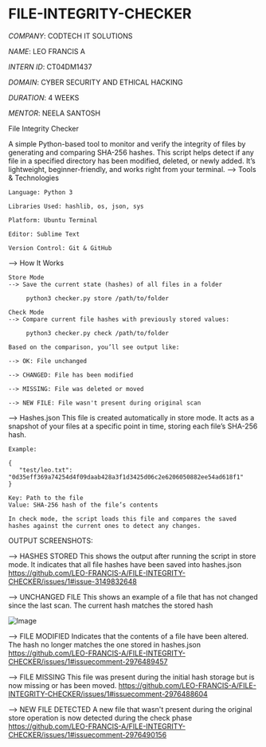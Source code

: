 # FILE-INTEGRITY-CHECKER

 *COMPANY*: CODTECH IT SOLUTIONS

 *NAME*: LEO FRANCIS A

 *INTERN ID*: CT04DM1437 

 *DOMAIN*: CYBER SECURITY AND ETHICAL HACKING

 *DURATION*: 4 WEEKS

 *MENTOR*: NEELA SANTOSH


File Integrity Checker

A simple Python-based tool to monitor and verify the integrity of files by generating and comparing SHA-256 hashes. This script helps detect if any file in a specified directory has been modified, deleted, or newly added. It’s lightweight, beginner-friendly, and works right from your terminal.
--> Tools & Technologies

    Language: Python 3

    Libraries Used: hashlib, os, json, sys

    Platform: Ubuntu Terminal

    Editor: Sublime Text

    Version Control: Git & GitHub

--> How It Works

    Store Mode
    --> Save the current state (hashes) of all files in a folder
         
         python3 checker.py store /path/to/folder

    Check Mode
    --> Compare current file hashes with previously stored values:

         python3 checker.py check /path/to/folder

    Based on the comparison, you’ll see output like:

    --> OK: File unchanged

    --> CHANGED: File has been modified

    --> MISSING: File was deleted or moved

    --> NEW FILE: File wasn't present during original scan

--> Hashes.json
    This file is created automatically in store mode. It acts as a snapshot of your files at a specific point in time, storing each file’s SHA-256 hash.

    Example:

    {
       "test/leo.txt": "0d35eff369a74254d4f09daab428a3f1d3425d06c2e6206050882ee54ad618f1"
    }

    Key: Path to the file
    Value: SHA-256 hash of the file’s contents

    In check mode, the script loads this file and compares the saved hashes against the current ones to detect any changes.

OUTPUT SCREENSHOTS:

--> HASHES STORED
    This shows the output after running the script in store mode. It indicates that all file hashes have been saved into hashes.json
    https://github.com/LEO-FRANCIS-A/FILE-INTEGRITY-CHECKER/issues/1#issue-3149832648

--> UNCHANGED FILE
    This shows an example of a file that has not changed since the last scan. The current hash matches the stored hash
    
![Image](https://github.com/user-attachments/assets/0c6ce6cb-5cdb-474c-994e-1903ff35b0d5)

--> FILE MODIFIED
    Indicates that the contents of a file have been altered. The hash no longer matches the one stored in hashes.json
    https://github.com/LEO-FRANCIS-A/FILE-INTEGRITY-CHECKER/issues/1#issuecomment-2976489457

--> FILE MISSING
    This file was present during the initial hash storage but is now missing or has been moved.
    https://github.com/LEO-FRANCIS-A/FILE-INTEGRITY-CHECKER/issues/1#issuecomment-2976488604

--> NEW FILE DETECTED
    A new file that wasn't present during the original store operation is now detected during the check phase
    https://github.com/LEO-FRANCIS-A/FILE-INTEGRITY-CHECKER/issues/1#issuecomment-2976490156
    
